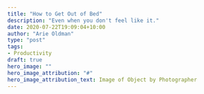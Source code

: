 ```yaml
---
title: "How to Get Out of Bed"
description: "Even when you don't feel like it."
date: 2020-07-22T19:09:04+10:00
author: "Arie Oldman"
type: "post"
tags:
- Productivity
draft: true
hero_image: ""
hero_image_attribution: "#"
hero_image_attribution_text: Image of Object by Photographer
---
```

